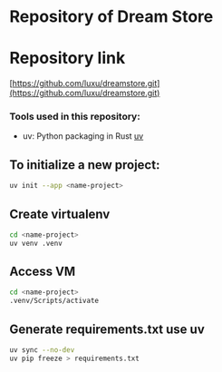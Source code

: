 # Repository of Dream Store

# Repository link
[https://github.com/luxu/dreamstore.git](https://github.com/luxu/dreamstore.git)


### Tools used in this repository:
- uv: Python packaging in Rust [uv](https://docs.astral.sh/uv/#highlights)

## To initialize a new project:
````bash
uv init --app <name-project>
````

## Create virtualenv
````bash
cd <name-project>
uv venv .venv
````

## Access VM
````bash
cd <name-project>
.venv/Scripts/activate
````

## Generate requirements.txt use uv
````bash
uv sync --no-dev
uv pip freeze > requirements.txt
````
